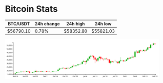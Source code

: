 # Bitcoin Stats

BTC/USDT|24h change|24h high|24h low|
|---|---|---|---|
|$56790.10|0.78%|$58352.80|$55821.03|

<img src="./chart.svg">
